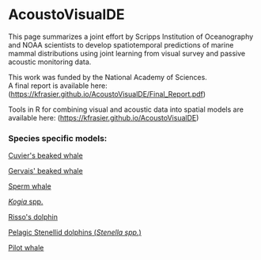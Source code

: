 # AcoustoVisualDE

This page summarizes a joint effort by Scripps Institution of Oceanography and NOAA scientists to develop spatiotemporal predictions of marine mammal distributions using joint learning from visual survey and passive acoustic monitoring data.

This work was funded by the National Academy of Sciences.  
A final report is available here:  
(https://kfrasier.github.io/AcoustoVisualDE/Final_Report.pdf)

Tools in R for combining visual and acoustic data into spatial models are available here:
(https://kfrasier.github.io/AcoustoVisualDE)

### Species specific models:


[Cuvier's beaked whale](https://kfrasier.github.io/AcoustoVisualDE/Zc_model_runs_NN.html)


[Gervais' beaked whale](https://kfrasier.github.io/AcoustoVisualDE/Me_model_runs_NN.html)


[Sperm whale](https://kfrasier.github.io/AcoustoVisualDE/Pm_model_runs_NN.html)


[*Kogia* spp.](https://kfrasier.github.io/AcoustoVisualDE/Kspp_model_runs_NN.html)


[Risso's dolphin](https://kfrasier.github.io/AcoustoVisualDE/Gg_model_runs_NN.html)


[Pelagic Stenellid dolphins (*Stenella spp.*)](https://kfrasier.github.io/AcoustoVisualDE/Ssp_model_runs_NN.html)


[Pilot whale](https://kfrasier.github.io/AcoustoVisualDE/Gmsp_model_runs_NN.html)

